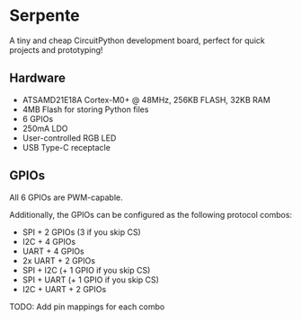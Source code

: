 # Serpente

A tiny and cheap CircuitPython development board, perfect for quick projects and prototyping!

## Hardware
- ATSAMD21E18A Cortex-M0+ @ 48MHz, 256KB FLASH, 32KB RAM
- 4MB Flash for storing Python files
- 6 GPIOs
- 250mA LDO
- User-controlled RGB LED
- USB Type-C receptacle

## GPIOs

All 6 GPIOs are PWM-capable.

Additionally, the GPIOs can be configured as the following protocol combos:

- SPI + 2 GPIOs (3 if you skip CS)
- I2C + 4 GPIOs
- UART + 4 GPIOs
- 2x UART + 2 GPIOs
- SPI + I2C (+ 1 GPIO if you skip CS)
- SPI + UART (+ 1 GPIO if you skip CS)
- I2C + UART + 2 GPIOs

TODO: Add pin mappings for each combo
